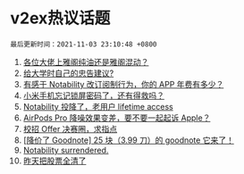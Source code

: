 # v2ex热议话题

`最后更新时间：2021-11-03 23:10:48 +0800`

1. [各位大佬上雅阁纯油还是雅阁混动？](https://www.v2ex.com/t/812614)
1. [给大学时自己的忠告建议?](https://www.v2ex.com/t/812588)
1. [有感于 Notability 改订阅制行为，你的 APP 年费有多少？](https://www.v2ex.com/t/812575)
1. [小米手机忘记锁屏密码了，还有得救吗？](https://www.v2ex.com/t/812599)
1. [Notability 投降了，老用户 lifetime access](https://www.v2ex.com/t/812598)
1. [AirPods Pro 降噪效果变差，要不要一起起诉 Apple？](https://www.v2ex.com/t/812705)
1. [校招 Offer 决赛圈，求指点](https://www.v2ex.com/t/812642)
1. [[降价了 Goodnote] 25 块（3.99 刀）的 goodnote 它来了！](https://www.v2ex.com/t/812691)
1. [Notability surrendered.](https://www.v2ex.com/t/812618)
1. [昨天把股票全清了](https://www.v2ex.com/t/812639)


